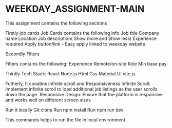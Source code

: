 # WEEKDAY_ASSIGNMENT-MAIN

This assignment contains the following sections

Firstly job cards
Job Cards contains the following info 
Job title
Company name
Location 
Job description( Show more and Show less)
Experience required
Apply button/link - Easy apply linked to weekday website

Secondly Filters

Filters contains the following:
Experience
Remote/on-site
Role
Min base pay

Thirdly Tech Stack:
React
Node.js
Html
Css
Material UI
vite.js

Futherly, It conatins infinite scroll and Responsiveness
Infinite Scroll: Implement infinite scroll to load additional job listings as the user scrolls down the page.
Responsive Design: Ensure that the platform is responsive and works well on different screen sizes

Run it locally
Git clone
Run npm install
Run npm run dev

This commands helps to run the file in local environment.
